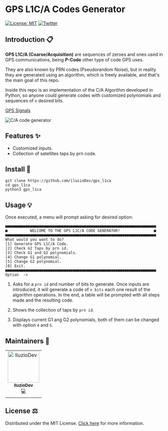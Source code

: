 # GPS L1C/A Codes Generator

[![License: MIT](https://img.shields.io/badge/License-MIT-yellow.svg)](https://opensource.org/licenses/MIT)
[![Twitter](https://img.shields.io/twitter/follow/luctstt.svg?label=Follow&style=social)](https://twitter.com/iluzioDev)

## Introduction 📋

__GPS L1C/A (Coarse/Acquisition)__ are sequences of zeroes and ones used in GPS communications, being __P-Code__ other type of code GPS uses.

They are also known by PRN codes (Pseudorandom Noise), but in reality they are generated using an algorithm, which is freely available, and that's the main goal of this repo.

Inside this repo is an implementation of the C/A Algorithm developed in Python, so anyone could generate codes with customized polynomials and sequences of ```n``` desired bits.

[GPS Signals](https://en.wikipedia.org/wiki/GPS_signals)

![C/A code generator](https://i.stack.imgur.com/UOQnn.png)

## Features ✨

* Customized inputs.
* Collection of satellites taps by prn code.

## Install 🔧

```console
git clone https://github.com/iluzioDev/gps_l1ca
cd gps_l1ca
python3 gps_l1ca
```

## Usage 💡

Once executed, a menu will prompt asking for desired option:

```console
■■■■■■■■■■■■■■■■■■■■■■■■■■■■■■■■■■■■■■■■■■■■■■■■■■■■■■■■■■■■■■■■■■■
■          WELCOME TO THE GPS L1C/A CODE GENERATOR!               ■
■■■■■■■■■■■■■■■■■■■■■■■■■■■■■■■■■■■■■■■■■■■■■■■■■■■■■■■■■■■■■■■■■■■
What would you want to do?
[1] Generate GPS L1C/A Code.
[2] Check G2 Taps by prn id.
[3] Check G1 and G2 polynomials.
[4] Change G1 polynomial.
[5] Change G2 polynomial.
[0] Exit.
■■■■■■■■■■■■■■■■■■■■■■■■■■■■■■■■■■■■■■■■■■■■■■■■■■■■■■■■■■■■■■■■■■■
Option  ->
```

1. Asks for a ```prn id``` and number of bits to generate. Once inputs are introduced, it will generate a code of ```n bits``` each one result of the algorithm operations. In the end, a table will be prompted with all steps made and the resulting code.

2. Shows the collection of taps by ```prn id```. 

3. Displays current G1 ang G2 polynomials, both of them can be changed with option ```4``` and ```5```.

<!--
## API ⚙️

```{eval-rst}
.. autofunction:: gps_l1ca.highlight_bits
```

```{eval-rst}
.. autofunction:: gps_l1ca.colorize_sequence
```

```{eval-rst}
.. autofunction:: gps_l1ca.initialize_values
```

```{eval-rst}
.. autofunction:: gps_l1ca.set_polynomial
```

```{eval-rst}
.. autofunction:: gps_l1ca.GPS_L1CA_generator
```

```{eval-rst}
.. autofunction:: gps_l1ca.main
```
-->

## Maintainers 👷

<table>
  <tr>
    <td align="center"><a href="https://github.com/iluzioDev"><img src="https://avatars.githubusercontent.com/u/45295283?v=4" width="100px;" alt="IluzioDev"/><br /><sub><b>IluzioDev</b></sub></a><br />💻</td>
  </tr>
</table>

## License ⚖️

Distributed under the MIT License. [Click here](LICENSE.md) for more information.

<!--
---
<div align="center">
	<b>
		<a href="https://www.npmjs.com/package/get-good-readme">File generated with get-good-readme module</a>
	</b>
</div>

-->